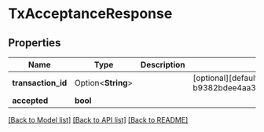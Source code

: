 # TxAcceptanceResponse

## Properties

Name | Type | Description | Notes
------------ | ------------- | ------------- | -------------
**transaction_id** | Option<**String**> |  | [optional][default to b9382bdee4aa364acf73eda93914eaae61d0e78334d1b8a637ab89ef5e224e41]
**accepted** | **bool** |  | 

[[Back to Model list]](../README.md#documentation-for-models) [[Back to API list]](../README.md#documentation-for-api-endpoints) [[Back to README]](../README.md)


